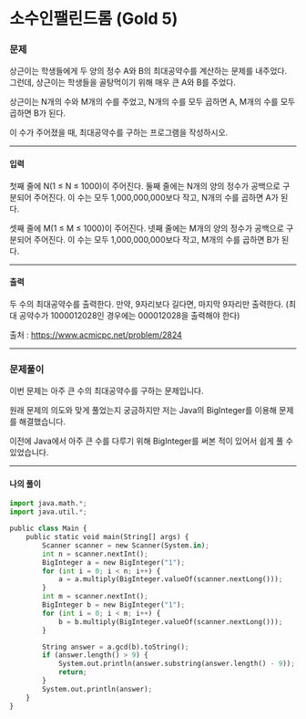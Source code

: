 # 소수인팰린드롬 (Gold 5)

### 문제

상근이는 학생들에게 두 양의 정수 A와 B의 최대공약수를 계산하는 문제를 내주었다. 그런데, 상근이는 학생들을 골탕먹이기 위해 매우 큰 A와 B를 주었다.

상근이는 N개의 수와 M개의 수를 주었고, N개의 수를 모두 곱하면 A, M개의 수를 모두 곱하면 B가 된다.

이 수가 주어졌을 때, 최대공약수를 구하는 프로그램을 작성하시오.

---

#### 입력

첫째 줄에 N(1 ≤ N ≤ 1000)이 주어진다. 둘째 줄에는 N개의 양의 정수가 공백으로 구분되어 주어진다. 이 수는 모두 1,000,000,000보다 작고, N개의 수를 곱하면 A가 된다.

셋째 줄에 M(1 ≤ M ≤ 1000)이 주어진다. 넷째 줄에는 M개의 양의 정수가 공백으로 구분되어 주어진다. 이 수는 모두 1,000,000,000보다 작고, M개의 수를 곱하면 B가 된다.

---

#### 출력

두 수의 최대공약수를 출력한다. 만약, 9자리보다 길다면, 마지막 9자리만 출력한다. (최대 공약수가 1000012028인 경우에는 000012028을 출력해야 한다)

출처 : https://www.acmicpc.net/problem/2824

---

### 문제풀이

이번 문제는 아주 큰 수의 최대공약수를 구하는 문제입니다.

원래 문제의 의도와 맞게 풀었는지 궁금하지만 저는 Java의 BigInteger를 이용해 문제를 해결했습니다.

이전에 Java에서 아주 큰 수를 다루기 위해 BigInteger를 써본 적이 있어서 쉽게 풀 수 있었습니다.

---

#### 나의 풀이

~~~python
import java.math.*;
import java.util.*;

public class Main {
    public static void main(String[] args) {
        Scanner scanner = new Scanner(System.in);
        int n = scanner.nextInt();
        BigInteger a = new BigInteger("1");
        for (int i = 0; i < n; i++) {
            a = a.multiply(BigInteger.valueOf(scanner.nextLong()));
        }
        int m = scanner.nextInt();
        BigInteger b = new BigInteger("1");
        for (int i = 0; i < m; i++) {
            b = b.multiply(BigInteger.valueOf(scanner.nextLong()));
        }

        String answer = a.gcd(b).toString();
        if (answer.length() > 9) {
            System.out.println(answer.substring(answer.length() - 9));
            return;
        }
        System.out.println(answer);
    }
}
~~~

